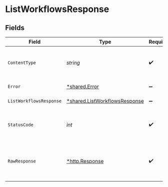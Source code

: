 # ListWorkflowsResponse


## Fields

| Field                                                                                | Type                                                                                 | Required                                                                             | Description                                                                          |
| ------------------------------------------------------------------------------------ | ------------------------------------------------------------------------------------ | ------------------------------------------------------------------------------------ | ------------------------------------------------------------------------------------ |
| `ContentType`                                                                        | *string*                                                                             | :heavy_check_mark:                                                                   | HTTP response content type for this operation                                        |
| `Error`                                                                              | [*shared.Error](../../../pkg/models/shared/error.md)                                 | :heavy_minus_sign:                                                                   | General error                                                                        |
| `ListWorkflowsResponse`                                                              | [*shared.ListWorkflowsResponse](../../../pkg/models/shared/listworkflowsresponse.md) | :heavy_minus_sign:                                                                   | List of workflows                                                                    |
| `StatusCode`                                                                         | *int*                                                                                | :heavy_check_mark:                                                                   | HTTP response status code for this operation                                         |
| `RawResponse`                                                                        | [*http.Response](https://pkg.go.dev/net/http#Response)                               | :heavy_check_mark:                                                                   | Raw HTTP response; suitable for custom response parsing                              |